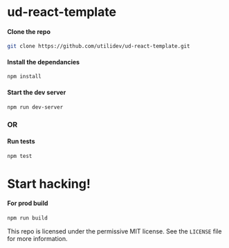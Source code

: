 # ud-react-template

#### Clone the repo
```bash
git clone https://github.com/utilidev/ud-react-template.git
```

#### Install the dependancies
```bash
npm install
```
#### Start the dev server
```bash
npm run dev-server
```
### OR

#### Run tests
```bash
npm test
```
# Start hacking!

#### For prod build
```bash
npm run build
```


This repo is licensed under the permissive MIT license. See the <code>LICENSE</code> file for more information.
